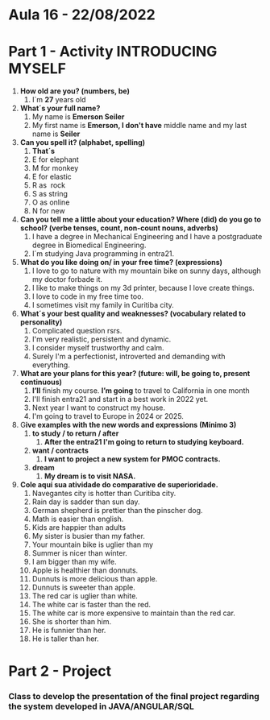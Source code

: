 # Aula 16 - 22/08/2022

# Part 1 - Activity INTRODUCING MYSELF

1. **How old are you? (numbers, be)**
    1. I´m **27** years old
2. **What´s your full name?**
    1. My name is **Emerson Seiler**
    2. My first name is **Emerson, I don't have** middle name and my last name is **Seiler**
3. **Can you spell it? (alphabet, spelling)**
    1. **That´s**
    2. E for elephant
    3. M for monkey
    4. E for elastic
    5. R as  rock
    6. S as string
    7. O as online
    8. N for new
4. **Can you tell me a little about your education? Where (did) do you go to school? (verbe tenses, count, non-count nouns, adverbs)**
    1. I have a degree in Mechanical Engineering and I have a postgraduate degree in Biomedical Engineering.
    2. I´m studying Java programming in entra21.
5. **What do you like doing on/ in your free time? (expressions)**
    1. I love to go to nature with my mountain bike on sunny days, although my doctor forbade it.
    2. I like to make things on my 3d printer, because I love create things.
    3. I love to code in my free time too.
    4. I sometimes visit my family in Curitiba city.
6. **What´s your best quality and weaknesses? (vocabulary related to personality)**
    1. Complicated question rsrs.
    2. I'm very realistic, persistent and dynamic.
    3. I consider myself trustworthy and calm.
    4. Surely I'm a perfectionist, introverted and demanding with everything.
7. **What are your plans for this year? (future: will, be going to, present continuous)**
    1. **I’ll** finish my course. **I’m going** to travel to California in one month
    2. I'll finish entra21 and start in a best work in 2022 yet.
    3. Next year I want to construct my house.
    4. I'm going to travel to Europe in 2024 or 2025.
8. G**ive examples with the new words and expressions (Mínimo 3)**
    1. **to study / to return / after**
        1. **After the entra21 I'm going to return to studying keyboard.**
    2. **want / contracts**
        1. **I want to project a new system for PMOC contracts.**
    3. **dream**
        1. **My dream is to visit NASA.**
9. **Cole aqui sua atividade do comparative de superioridade.**
    1. Navegantes city is hotter than Curitiba city.
    2. Rain day is sadder than sun day.
    3. German shepherd is prettier than the pinscher dog.
    4. Math is easier than english.
    5. Kids are happier than adults
    6. My sister is busier than my father.
    7. Your mountain bike is uglier than my
    8. Summer is nicer than winter.
    9. I am bigger than my wife.
    10. Apple is healthier than donnuts.
    11. Dunnuts is more delicious than apple.
    12. Dunnuts is sweeter than apple.
    13. The red car is uglier than white.
    14. The white car is faster than the red.
    15. The white car is more expensive to maintain than the red car.
    16. She is shorter than him.
    17. He is funnier than her.
    18. He is taller than her.

# Part 2 - Project

### Class to develop the presentation of the final project regarding the system developed in JAVA/ANGULAR/SQL